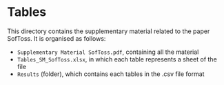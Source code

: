 # Tables
This directory contains the supplementary material related to the paper SofToss. It is organised as follows:
- `Supplementary Material SofToss.pdf`, containing all the material
- `Tables_SM_SofToss.xlsx`, in which each table represents a sheet of the file
- `Results` (folder), which contains each tables in the .csv file format

